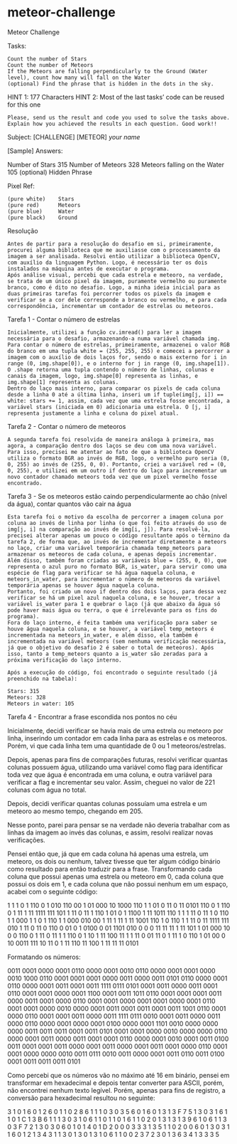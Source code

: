 # meteor-challenge

Meteor Challenge

Tasks:

    Count the number of Stars
    Count the number of Meteors
    If the Meteors are falling perpendicularly to the Ground (Water level), count how many will fall on the Water
    (optional) Find the phrase that is hidden in the dots in the sky. 
HINT 1: 177 Characters
HINT 2: Most of the last tasks’ code can be reused for this one

    Please, send us the result and code you used to solve the tasks above. Explain how you achieved the results in each question. Good work!!

Subject: [CHALLENGE] [METEOR] *your name*

[Sample] Answers:

Number of Stars
315
Number of Meteors
328
Meteors falling on the Water
105
(optional) Hidden Phrase

Pixel Ref:

    (pure white)    Stars
    (pure red)      Meteors
    (pure blue)     Water
    (pure black)    Ground



Resolução

	Antes de partir para a resolução do desafio em si, primeiramente, procurei alguma biblioteca que me auxiliasse com o processamento da imagem a ser analisada. Resolvi então utilizar a biblioteca OpenCV, com auxílio da linguagem Python. Logo, é necessário ter os dois instalados na máquina antes de executar o programa.
	Após análise visual, percebi que cada estrela e meteoro, na verdade, se trata de um único pixel da imagem, puramente vermelho ou puramente branco, como é dito no desafio. Logo, a minha ideia inicial para as duas primeiras tarefas foi percorrer todos os pixels da imagem e verificar se a cor dele corresponde a branco ou vermelho, e para cada correspondência, incrementar um contador de estrelas ou meteoros.


Tarefa 1 - Contar o número de estrelas

    Inicialmente, utilizei a função cv.imread() para ler a imagem necessária para o desafio, armazenando-a numa variável chamada img. 
    Para contar o número de estrelas, primeiramente, armazenei o valor RGB do branco em uma tupla white = (255, 255, 255) e comecei a percorrer a imagem com o auxílio de dois laços for, sendo o mais externo for i in range (0, img.shape[0]), e o interno for j in range (0, img.shape[1]). O .shape retorna uma tupla contendo o número de linhas, colunas e canais da imagem, logo, img.shape[0] representa as linhas, e img.shape[1] representa as colunas.
    Dentro do laço mais interno, para comparar os pixels de cada coluna desde a linha 0 até a última linha, inseri um if tuple(img[j, i]) == white: stars += 1, assim, cada vez que uma estrela fosse encontrada, a variável stars (iniciada em 0) adicionaria uma estrela. O [j, i] representa justamente a linha e coluna do pixel atual.

Tarefa 2 - Contar o número de meteoros

	A segunda tarefa foi resolvida de maneira análoga à primeira, mas agora, a comparação dentro dos laços se deu com uma nova variável. Para isso, precisei me atentar ao fato de que a biblioteca OpenCV utiliza o formato BGR ao invés de RGB, logo, o vermelho puro seria (0, 0, 255) ao invés de (255, 0, 0). Portanto, criei a variável red = (0, 0, 255), e utilizei em um outro if dentro do laço para incrementar um novo contador chamado meteors toda vez que um pixel vermelho fosse encontrado. 

Tarefa 3 - Se os meteoros estão caindo perpendicularmente ao chão (nível da água), contar quantos vão cair na água

    Esta tarefa foi o motivo da escolha de percorrer a imagem coluna por coluna ao invés de linha por linha (o que foi feito através do uso de img[j, i] na comparação ao invés de img[i, j]). Para resolvê-la, precisei alterar apenas um pouco o código resultante após o término da tarefa 2, de forma que, ao invés de incrementar diretamente a meteors no laço, criar uma variável temporária chamada temp_meteors para armazenar os meteoros de cada coluna, e apenas depois incrementar.
	Além disso, também foram criadas as variáveis blue = (255, 0, 0), que representa o azul puro no formato BGR, is_water, para servir como uma espécie de flag para verificar se há água naquela coluna, e meteors_in_water, para incrementar o número de meteoros da variável temporária apenas se houver água naquela coluna.
	Portanto, foi criado um novo if dentro dos dois laços, para dessa vez verificar se há um pixel azul naquela coluna, e se houver, trocar a variável is_water para 1 e quebrar o laço (já que abaixo da água só pode haver mais água ou terra, o que é irrelevante para os fins do programa).
    Fora do laço interno, é feita também uma verificação para saber se houve água naquela coluna, e se houver, a variável temp_meteors é incrementada na meteors_in_water, e além disso, ela também é incrementada na variável meteors (sem nenhuma verificação necessária, já que o objetivo do desafio 2 é saber o total de meteoros). Após isso, tanto a temp_meteors quanto a is_water são zeradas para a próxima verificação do laço interno.

    Após a execução do código, foi encontrado o seguinte resultado (já preenchido na tabela):

    Stars: 315
    Meteors: 328
    Meteors in water: 105

Tarefa 4 - Encontrar a frase escondida nos pontos no céu

Inicialmente, decidi verificar se havia mais de uma estrela ou meteoro por linha, inserindo um contador em cada linha para as estrelas e os meteoros. Porém, vi que cada linha tem uma quantidade de 0 ou 1 meteoros/estrelas.

Depois, apenas para fins de comparações futuras, resolvi verificar quantas colunas possuem água, utilizando uma variável como flag para identificar toda vez que água é encontrada em uma coluna, e outra variável para verificar a flag e incrementar seu valor. Assim, cheguei no valor de 221 colunas com água no total. 

Depois, decidi verificar quantas colunas possuíam uma estrela e um meteoro ao mesmo tempo, chegando em 205.

Nesse ponto, parei para pensar se na verdade não deveria trabalhar com as linhas da imagem ao invés das colunas, e assim, resolvi realizar novas verificações.

Pensei então que, já que em cada coluna há apenas uma estrela, um meteoro, os dois ou nenhum, talvez tivesse que ter algum código binário como resultado para então traduzir para a frase. Transformando cada coluna que possui apenas uma estrela ou meteoro em 0, cada coluna que possui os dois em 1, e cada coluna que não possui nenhum em um espaço, acabei com o seguinte código:

  1   1  1  0  1 110 0    1  010 110  00  1      01 000  10 1000 110 1    1      01    0 11   0  11 0101 110 0 1 110 0    1      11 1    11 1111 111 101  1      11 0    11    1 110  1  01  0    1      1100  1 11 1011 110 1 1  1      11 0    11 1  0 110 1    1 000   1      1  0  1 110 1    1  000 010  00  1      11    1 11   1  11 1001 110 1 0 110 1    1      11 0    11 1111 111 010  1      11 0    11    0 110  0  01  0    1      0100  0 01 1101 010 0 0  0      11   11 11    1 11 101   1      01  000 10  0 0 110 0    1      11 0    11 1  1 110 0    1      10    1 11 100  11  1    1      11 0 01 11  0 1 11  1 0 110      1      01 00 0 10 0011 111 10  11 0  1 11 110  11  100  1      11  11  11 0101

Formatando os números:

0011 0001 0000 0001 0110 0000 0001 0010 0110 0000 0001 0001 0000 0010 1000 0110 0001 0001 0001 0000 0011 0000 0011 0101 0110 0000 0001 0110 0000 0001 0011 0001 0011 1111 0111 0101 0001 0011 0000 0011 0001 0110 0001 0001 0000 0001 1100 0001 0011 1011 0110 0001 0001 0001 0011 0000 0011 0001 0000 0110 0001 0001 0000 0001 0001 0000 0001 0110 0001 0001 0000 0010 0000 0001 0011 0001 0011 0001 0011 1001 0110 0001 0000 0110 0001 0001 0011 0000 0011 1111 0111 0010 0001 0011 0000 0011 0000 0110 0000 0001 0000 0001 0100 0000 0001 1101 0010 0000 0000 0000 0011 0011 0011 0001 0011 0101 0001 0001 0000 0010 0000 0000 0110 0000 0001 0011 0000 0011 0001 0001 0110 0000 0001 0010 0001 0011 0100 0011 0001 0001 0011 0000 0001 0011 0000 0001 0011 0001 0000 0110 0001 0001 0000 0000 0010 0011 0111 0010 0011 0000 0001 0011 0110 0011 0100 0001 0011 0011 0011 0101

Como percebi que os números vão no máximo até 16 em binário, pensei em transformar em hexadecimal e depois tentar converter para ASCII, porém, não encontrei nenhum texto legível. Porém, apenas para fins de registro, a conversão para hexadecimal resultou no seguinte:

3 1 0 1 6 0 1 2 6 0 1 1 0 2 8 6 1 1 1 0 3 0 3 5 6 0 1 6 0 1 3 1 3 F 7 5 1 3 0 3 1 6 1 1 0 1 C 1 3 B 6 1 1 1 3 0 3 1 0 6 1 1 0 1 1 0 1 6 1 1 0 2 0 1 3 1 3 1 3 9 6 1 0 6 1 1 3 0 3 F 7 2 1 3 0 3 0 6 0 1 0 1 4 0 1 D 2 0 0 0 3 3 3 1 3 5 1 1 0 2 0 0 6 0 1 3 0 3 1 1 6 0 1 2 1 3 4 3 1 1 3 0 1 3 0 1 3 1 0 6 1 1 0 0 2 3 7 2 3 0 1 3 6 3 4 1 3 3 3 5





